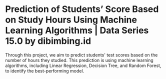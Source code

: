 # Prediction of Students’ Score Based on Study Hours Using Machine Learning Algorithms | Data Series 15.0 by dibimbing.id
Through this project, we aim to predict students' test scores based on the number of hours they studied. This prediction is using machine learning algorithms, including Linear Regression, Decision Tree, and Random Forest, to identify the best-performing model.
